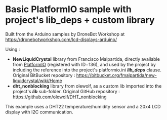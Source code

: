 # Basic PlatformIO sample with project's lib_deps + custom library

Built from the Arduino samples by DroneBot Workshop at <https://dronebotworkshop.com/lcd-displays-arduino/>

Using :
- **NewLiquidCrystal** library from Francisco Malpartida, directly available from [PlatformIO](<https://platformio.org>) (registered with ID=136), and used by the project by including the reference into the project's platformio.ini ***lib_deps*** clause. Original BitBucket repository : <https://bitbucket.org/fmalpartida/new-liquidcrystal/wiki/Home>
- **dht_nonblocking** library from olewolf, as a custom lib imported into the project's ***lib*** sub-folder. Original GitHub repository : <https://github.com/olewolf/DHT_nonblocking>

This example uses a DHT22 temperature/humidity sensor and a 20x4 LCD display with I2C communication.
